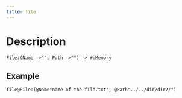 ```yaml
---
title: file
---
```

Description
===========================================================================
```code
File:(Name ->"", Path ->"") -> #:Memory
```

Example
---------------------------------------------------------------------------
```code
file@File:(@Name"name of the file.txt", @Path"../../dir/dir2/")
```
